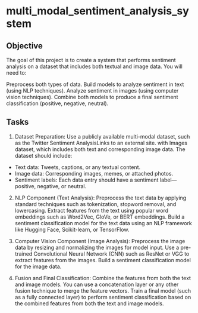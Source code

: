 # multi_modal_sentiment_analysis_system

## Objective
The goal of this project is to create a system that performs sentiment analysis on a dataset that includes both textual and image data. You will need to:

Preprocess both types of data.
Build models to analyze sentiment in text (using NLP techniques).
Analyze sentiment in images (using computer vision techniques).
Combine both models to produce a final sentiment classification (positive, negative, neutral).
## Tasks
1. Dataset Preparation:
Use a publicly available multi-modal dataset, such as the Twitter Sentiment AnalysisLinks to an external site. with Images dataset, which includes both text and corresponding image data.
The dataset should include:
- Text data: Tweets, captions, or any textual content.
- Image data: Corresponding images, memes, or attached photos.
- Sentiment labels: Each data entry should have a sentiment label—positive, negative, or neutral.

2. NLP Component (Text Analysis):
Preprocess the text data by applying standard techniques such as tokenization, stopword removal, and lowercasing.
Extract features from the text using popular word embeddings such as Word2Vec, GloVe, or BERT embeddings.
Build a sentiment classification model for the text data using an NLP framework like Hugging Face, Scikit-learn, or TensorFlow.

3. Computer Vision Component (Image Analysis):
Preprocess the image data by resizing and normalizing the images for model input.
Use a pre-trained Convolutional Neural Network (CNN) such as ResNet or VGG to extract features from the images.
Build a sentiment classification model for the image data.

4. Fusion and Final Classification:
Combine the features from both the text and image models. You can use a concatenation layer or any other fusion technique to merge the feature vectors.
Train a final model (such as a fully connected layer) to perform sentiment classification based on the combined features from both the text and image models.

